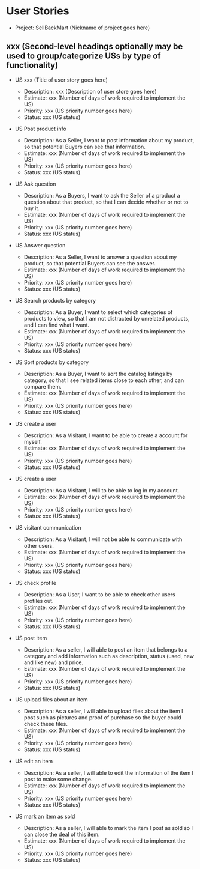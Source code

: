 # User Stories

- Project: SellBackMart (Nickname of project goes here)

## xxx (Second-level headings optionally may be used to group/categorize USs by type of functionality)

- US xxx (Title of user story goes here)
  - Description: xxx (Description of user store goes here)
  - Estimate: xxx (Number of days of work required to implement the US)
  - Priority: xxx (US priority number goes here)
  - Status: xxx (US status)
  

- US Post product info
  - Description: As a Seller, I want to post information about my product, so that potential Buyers can see that information.
  - Estimate: xxx (Number of days of work required to implement the US)
  - Priority: xxx (US priority number goes here)
  - Status: xxx (US status)

- US Ask question
  - Description: As a Buyers, I want to ask the Seller of a product a question about that product, so that I can decide whether or not to buy it.
  - Estimate: xxx (Number of days of work required to implement the US)
  - Priority: xxx (US priority number goes here)
  - Status: xxx (US status)
  
- US Answer question
  - Description: As a Seller, I want to answer a question about my product, so that potential Buyers can see the answer.
  - Estimate: xxx (Number of days of work required to implement the US)
  - Priority: xxx (US priority number goes here)
  - Status: xxx (US status)
  
- US Search products by category
  - Description: As a Buyer, I want to select which categories of products to view, so that I am not distracted by unrelated products, and I can find what I want.
  - Estimate: xxx (Number of days of work required to implement the US)
  - Priority: xxx (US priority number goes here)
  - Status: xxx (US status)
  
- US Sort products by category
  - Description: As a Buyer, I want to sort the catalog listings by category, so that I see related items close to each other, and can compare them.
  - Estimate: xxx (Number of days of work required to implement the US)
  - Priority: xxx (US priority number goes here)
  - Status: xxx (US status)
  
- US create a user
  - Description: As a Visitant, I want to be able to create a account for myself.
  - Estimate: xxx (Number of days of work required to implement the US)
  - Priority: xxx (US priority number goes here)
  - Status: xxx (US status)
  
- US create a user
  - Description: As a Visitant, I will to be able to log in my account.
  - Estimate: xxx (Number of days of work required to implement the US)
  - Priority: xxx (US priority number goes here)
  - Status: xxx (US status)
  
- US visitant communication
  - Description: As a Visitant, I will not be able to communicate with other users.
  - Estimate: xxx (Number of days of work required to implement the US)
  - Priority: xxx (US priority number goes here)
  - Status: xxx (US status)
  
- US check profile
  - Description: As a User, I want to be able to check other users profiles out.
  - Estimate: xxx (Number of days of work required to implement the US)
  - Priority: xxx (US priority number goes here)
  - Status: xxx (US status)
- US post item
  - Description: As a seller, I will able to post an item that belongs to a category and add information such as description, status (used, new and like new) and price.
  - Estimate: xxx (Number of days of work required to implement the US)
  - Priority: xxx (US priority number goes here)
  - Status: xxx (US status)
  
- US upload files about an item
  - Description: As a seller, I will able to upload files about the item I post such as pictures and proof of purchase so the buyer could check these files.
  - Estimate: xxx (Number of days of work required to implement the US)
  - Priority: xxx (US priority number goes here)
  - Status: xxx (US status)
  
- US edit an item
  - Description: As a seller, I will able to edit the information of the item I post to make some change.  
  - Estimate: xxx (Number of days of work required to implement the US)
  - Priority: xxx (US priority number goes here)
  - Status: xxx (US status)
  
- US mark an item as sold
  - Description: As a seller, I will able to mark the item I post as sold so I can close the deal of this item.
  - Estimate: xxx (Number of days of work required to implement the US)
  - Priority: xxx (US priority number goes here)
  - Status: xxx (US status)

